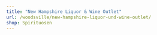 ```yaml
---
title: "New Hampshire Liquor & Wine Outlet"
url: /woodsville/new-hampshire-liquor-und-wine-outlet/
shop: Spirituosen
---
```

